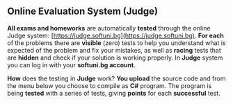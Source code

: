## Online Evaluation System (Judge)

**All exams and homeworks** are automatically **tested** through the online Judge system: [https://judge.softuni.bg](https://judge.softuni.bg). **For each** of the problems there are **visible** (zero) tests to help you understand what is expected of the problem and fix your mistakes, as well as **racing** tests that are **hidden** and check if your solution is working properly. In **Judge** system you can log in with your **softuni.bg account**.

**How** does the testing in **Judge** work? **You upload** the source code and from the menu below you choose to compile as **C#** program. The program is being **tested** with a series of tests, giving **points** for each **successful** test.
